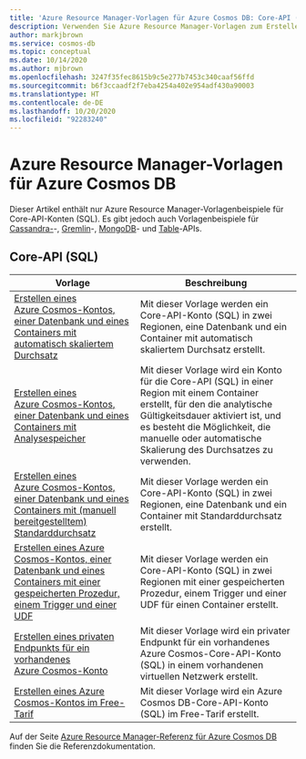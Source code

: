 ```yaml
---
title: 'Azure Resource Manager-Vorlagen für Azure Cosmos DB: Core-API (SQL)'
description: Verwenden Sie Azure Resource Manager-Vorlagen zum Erstellen und Konfigurieren von Azure Cosmos DB.
author: markjbrown
ms.service: cosmos-db
ms.topic: conceptual
ms.date: 10/14/2020
ms.author: mjbrown
ms.openlocfilehash: 3247f35fec8615b9c5e277b7453c340caaf56ffd
ms.sourcegitcommit: b6f3ccaadf2f7eba4254a402e954adf430a90003
ms.translationtype: HT
ms.contentlocale: de-DE
ms.lasthandoff: 10/20/2020
ms.locfileid: "92283240"
---
```

# <a name="azure-resource-manager-templates-for-azure-cosmos-db"></a>Azure Resource Manager-Vorlagen für Azure Cosmos DB

Dieser Artikel enthält nur Azure Resource Manager-Vorlagenbeispiele für Core-API-Konten (SQL). Es gibt jedoch auch Vorlagenbeispiele für [Cassandra-](templates-samples-cassandra.md)-, [Gremlin](templates-samples-gremlin.md)-, [MongoDB](templates-samples-mongodb.md)- und [Table](templates-samples-table.md)-APIs.

## <a name="core-sql-api"></a>Core-API (SQL)

|**Vorlage**|**Beschreibung**|
|---|---|
|[Erstellen eines Azure Cosmos-Kontos, einer Datenbank und eines Containers mit automatisch skaliertem Durchsatz](manage-with-templates.md#create-autoscale) | Mit dieser Vorlage werden ein Core-API-Konto (SQL) in zwei Regionen, eine Datenbank und ein Container mit automatisch skaliertem Durchsatz erstellt. |
|[Erstellen eines Azure Cosmos-Kontos, einer Datenbank und eines Containers mit Analysespeicher](manage-with-templates.md#create-analytical-store) | Mit dieser Vorlage wird ein Konto für die Core-API (SQL) in einer Region mit einem Container erstellt, für den die analytische Gültigkeitsdauer aktiviert ist, und es besteht die Möglichkeit, die manuelle oder automatische Skalierung des Durchsatzes zu verwenden. |
|[Erstellen eines Azure Cosmos-Kontos, einer Datenbank und eines Containers mit (manuell bereitgestelltem) Standarddurchsatz](manage-with-templates.md#create-manual) | Mit dieser Vorlage werden ein Core-API-Konto (SQL) in zwei Regionen, eine Datenbank und ein Container mit Standarddurchsatz erstellt. |
|[Erstellen eines Azure Cosmos-Kontos, einer Datenbank und eines Containers mit einer gespeicherten Prozedur, einem Trigger und einer UDF](manage-with-templates.md#create-sproc) | Mit dieser Vorlage werden ein Core-API-Konto (SQL) in zwei Regionen mit einer gespeicherten Prozedur, einem Trigger und einer UDF für einen Container erstellt. |
|[Erstellen eines privaten Endpunkts für ein vorhandenes Azure Cosmos-Konto](how-to-configure-private-endpoints.md#create-a-private-endpoint-by-using-a-resource-manager-template) |  Mit dieser Vorlage wird ein privater Endpunkt für ein vorhandenes Azure Cosmos-Core-API-Konto (SQL) in einem vorhandenen virtuellen Netzwerk erstellt. |
|[Erstellen eines Azure Cosmos-Kontos im Free-Tarif](manage-with-templates.md#free-tier) |  Mit dieser Vorlage wird ein Azure Cosmos DB-Core-API-Konto (SQL) im Free-Tarif erstellt. |

Auf der Seite [Azure Resource Manager-Referenz für Azure Cosmos DB](/azure/templates/microsoft.documentdb/allversions) finden Sie die Referenzdokumentation.
